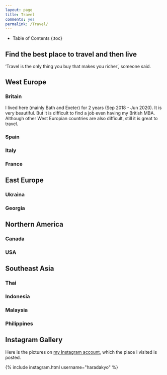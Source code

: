 ```yaml
---
layout: page
title: Travel
comments: yes
permalink: /Travel/
---
```


* Table of Contents
{:toc}

## Find the best place to travel and then live 
‘Travel is the only thing you buy that makes you richer’, someone said.

## West Europe
### Britain
I lived here (mainly Bath and Exeter) for 2 years (Sep 2018 - Jun 2020). It is very beautiful. But it is difficult to find a job even having my British MBA. Although other West Europian countries are also difficult, still it is great to travel.
### Spain
### Italy
### France

## East Europe
### Ukraina
### Georgia

## Northern America
### Canada
### USA

## Southeast Asia
### Thai
### Indonesia
### Malaysia
### Philippines

## Instagram Gallery

Here is the pictures on [my Instagram account](https://www.instagram.com/haradakyo/?hl=en), which the place I visited is posted.

{% include instagram.html username="haradakyo" %} 
